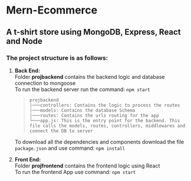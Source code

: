 # Mern-Ecommerce

## A t-shirt store using MongoDB, Express, React and Node


### The project structure is as follows:

1. **Back End:**  
   Folder **projbackend** contains the backend logic and database connection to mongoose  
   To run the backend server run the command: `npm start`

   > ```
   > projbackend
   > |───controllers: Contains the logic to process the routes
   > |───models: Contains the database Schema
   > |───routes: Contains the urls routing for the app
   > └───app.js: This is the entry point for the backend. This file calls the models, routes, controllers, middlewares and connect the DB to server
   > ```

   To download all the dependencies and components download the file `package.json` and use command: `npm install`

2. **Front End:**  
   Folder **projfrontend** contains the frontend logic using React  
   To run the frontend App use command: `npm start`
